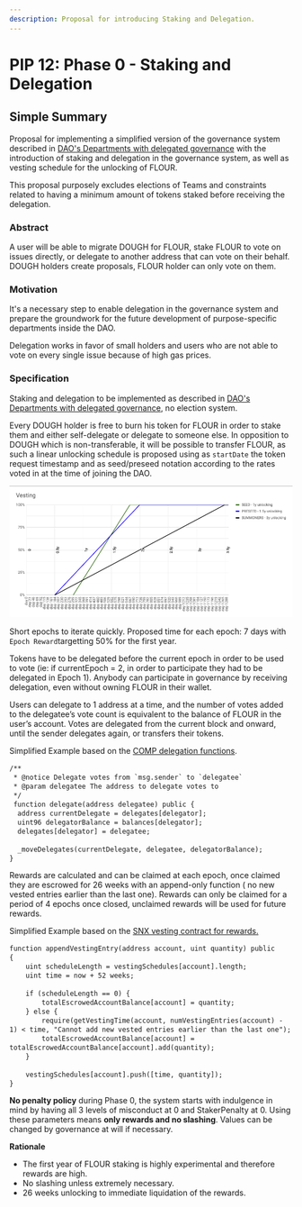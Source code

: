 ```yaml
---
description: Proposal for introducing Staking and Delegation.
---
```


# PIP 12: Phase 0 - Staking and Delegation

## Simple Summary

Proposal for implementing a simplified version of the governance system described in [DAO's Departments with delegated governance](../research/piedao.md) with the introduction of staking and delegation in the governance system, as well as vesting schedule for the unlocking of FLOUR.  
  
This proposal purposely excludes elections of Teams and constraints related to having a minimum amount of tokens staked before receiving the delegation.

### Abstract <a id="abstract"></a>

A user will be able to migrate DOUGH for FLOUR, stake FLOUR to vote on issues directly, or delegate to another address that can vote on their behalf. DOUGH holders create proposals, FLOUR holder can only vote on them.

### Motivation <a id="motivation"></a>

It's a necessary step to enable delegation in the governance system and prepare the groundwork for the future development of purpose-specific departments inside the DAO.   
  
Delegation works in favor of small holders and users who are not able to vote on every single issue because of high gas prices.

### Specification <a id="specification"></a>

Staking and delegation to be implemented as described in [DAO's Departments with delegated governance](../research/piedao.md), no election system.  
  
Every DOUGH holder is free to burn his token for FLOUR in order to stake them and either self-delegate or delegate to someone else. In opposition to DOUGH which is non-transferable, it will be possible to transfer FLOUR, as such a linear unlocking schedule is proposed using as `startDate` the token request timestamp and as seed/preseed notation according to the rates voted in at the time of joining the DAO.

![](../.gitbook/assets/vesting_schedule.png)

Short epochs to iterate quickly. Proposed time for each epoch: 7 days with `Epoch Reward`targetting 50% for the first year.  
  
Tokens have to be delegated before the current epoch in order to be used to vote \(ie: if currentEpoch = 2, in order to participate they had to be delegated in Epoch 1\). Anybody can participate in governance by receiving delegation, even without owning FLOUR in their wallet.  
  
Users can delegate to 1 address at a time, and the number of votes added to the delegatee’s vote count is equivalent to the balance of FLOUR in the user’s account. Votes are delegated from the current block and onward, until the sender delegates again, or transfers their tokens.  
  
Simplified Example based on the [COMP delegation functions](https://etherscan.io/address/0xc00e94cb662c3520282e6f5717214004a7f26888#code).

```text
/**
 * @notice Delegate votes from `msg.sender` to `delegatee`
 * @param delegatee The address to delegate votes to
 */
 function delegate(address delegatee) public {
  address currentDelegate = delegates[delegator];
  uint96 delegatorBalance = balances[delegator];
  delegates[delegator] = delegatee;
  
  _moveDelegates(currentDelegate, delegatee, delegatorBalance);
}
```

Rewards are calculated and can be claimed at each epoch, once claimed they are escrowed for 26 weeks with an append-only function \( no new vested entries earlier than the last one\). Rewards can only be claimed for a period of 4 epochs once closed, unclaimed rewards will be used for future rewards.  
  
Simplified Example based on the [SNX vesting contract for rewards.](https://etherscan.io/address/0xb671f2210b1f6621a2607ea63e6b2dc3e2464d1f#code)

```text
function appendVestingEntry(address account, uint quantity) public
{
    uint scheduleLength = vestingSchedules[account].length;
    uint time = now + 52 weeks;

    if (scheduleLength == 0) {
        totalEscrowedAccountBalance[account] = quantity;
    } else {
        require(getVestingTime(account, numVestingEntries(account) - 1) < time, "Cannot add new vested entries earlier than the last one");
        totalEscrowedAccountBalance[account] = totalEscrowedAccountBalance[account].add(quantity);
    }
    
    vestingSchedules[account].push([time, quantity]);
}
```

**No penalty policy** during Phase 0, the system starts with indulgence in mind by having all 3 levels of misconduct at 0 and StakerPenalty at 0. Using these parameters means **only rewards and no slashing**. Values can be changed by governance at will if necessary.

**Rationale**

* The first year of FLOUR staking is highly experimental and therefore rewards are high.
* No slashing unless extremely necessary.
* 26 weeks unlocking to immediate liquidation of the rewards.





  





